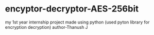 # encyptor-decryptor-AES-256bit
my 1st year internship project made using python (used pyton library for encryption decryption)
author-Thanush J
